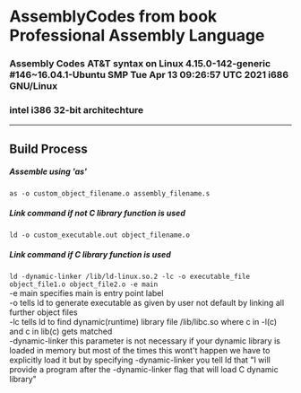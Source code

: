 # AssemblyCodes from book Professional Assembly Language

### Assembly Codes AT&T syntax on Linux 4\.15\.0-142-generic \#146\~16\.04\.1-Ubuntu SMP Tue Apr 13 09:26:57 UTC 2021 i686 GNU/Linux   
### intel i386 32-bit architechture  

---
## Build Process
##### Assemble using 'as' 
`as -o custom_object_filename.o assembly_filename.s`

##### Link command if not C library function is used  
`ld -o custom_executable.out object_filename.o `  

##### Link command if C library function is used  
`ld -dynamic-linker /lib/ld-linux.so.2 -lc -o executable_file object_file1.o object_file2.o -e main `  
-e main specifies main is entry point label  
-o tells ld to generate executable as given by user not default by linking all further object files  
-lc tells ld to find dynamic\(runtime\) library file /lib/libc.so where c in -l\(c\) and c in lib\(c\) gets matched   
-dynamic-linker this parameter is not necessary if your dynamic library is loaded in memory but most of the times this wont't happen we have to explicitly load it but by specifying -dynamic-linker you tell ld that "I will provide a program after the -dynamic-linker flag that will load C dynamic library" 